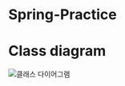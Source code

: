 # Spring-Practice


# Class diagram

![클래스 다이어그램](https://user-images.githubusercontent.com/45662829/125183099-a2b48c80-e24e-11eb-8292-a6d98c9e3d83.png)
